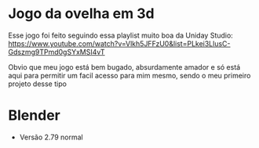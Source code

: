 # Jogo da ovelha em 3d

Esse jogo foi feito seguindo essa playlist muito boa da Uniday Studio: https://www.youtube.com/watch?v=Vlkh5JFFzU0&list=PLkei3LlusC-Gdszmg9TPmd0gSYxMSI4vT

Obvio que meu jogo está bem bugado, absurdamente amador e só está aqui para permitir um facil acesso para mim mesmo, sendo o meu primeiro projeto desse tipo

# Blender
* Versão 2.79 normal